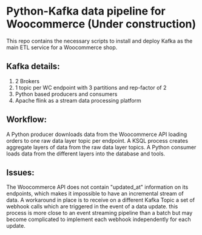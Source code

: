 Python-Kafka data pipeline for Woocommerce (Under construction)
==========================

This repo contains the necessary scripts to install and deploy Kafka as the main ETL
service for a Woocommerce shop.

Kafka details:
--------------
1) 2 Brokers
2) 1 topic per WC endpoint with 3 partitions and rep-factor of 2
3) Python based producers and consumers
4) Apache flink as a stream data processing platform

Workflow:
---------
A Python producer downloads data from the Woocommerce API loading orders to one raw data layer topic per endpoint.
A KSQL process creates aggregate layers of data from the raw data layer topics.
A Python consumer loads data from the different layers into the database and tools.

Issues:
-------
The Woocommerce API does not contain "updated_at" information on its endpoints, which makes it impossible to have an incremental stream of data. A workaround in place is to receive on a different Kafka Topic a set of webhook calls which are triggered in the event of a data update. this process is more close to an event streaming pipeline than a batch but may become complicated to implement each webhook independently for each update.
